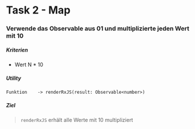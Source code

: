 # Task 2 - Map

### Verwende das Observable aus 01 und multiplizierte jeden Wert mit 10

##### Kriterien

- Wert N \* 10

##### Utility

```
Funktion    -> renderRxJS(result: Observable<number>)
```

##### Ziel

> `renderRxJS` erhält alle Werte mit 10 multipliziert
